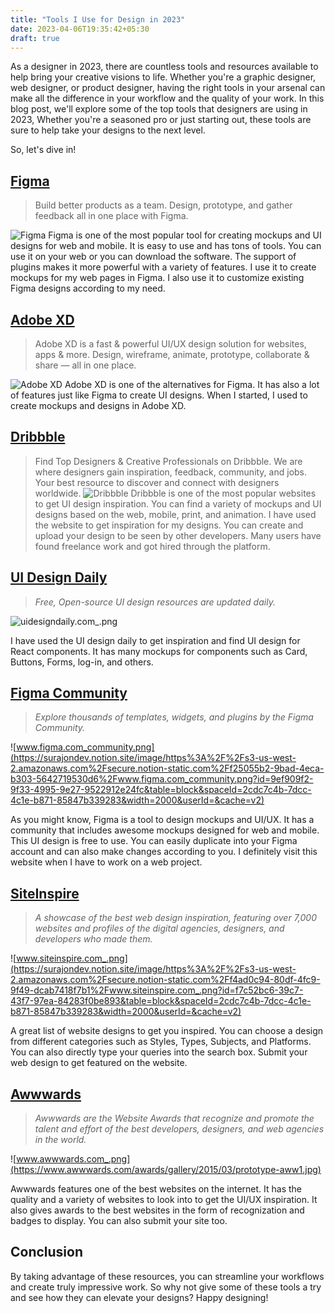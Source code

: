 ```yaml
---
title: "Tools I Use for Design in 2023"
date: 2023-04-06T19:35:42+05:30
draft: true
---
```



As a designer in 2023, there are countless tools and resources available to help bring your creative visions to life. Whether you're a graphic designer, web designer, or product designer, having the right tools in your arsenal can make all the difference in your workflow and the quality of your work. In this blog post, we'll explore some of the top tools that designers are using in 2023, Whether you're a seasoned pro or just starting out, these tools are sure to help take your designs to the next level.

  

So, let's dive in!

  

## **[Figma](https://www.figma.com/)**

>Build better products as a team. Design, prototype, and gather feedback all in one place with Figma.
>
![Figma](https://surajondev.notion.site/image/https%3A%2F%2Fs3-us-west-2.amazonaws.com%2Fsecure.notion-static.com%2F22daa335-afc6-4e19-b133-11b5563bb332%2Fwww.figma.com__fuid.png?id=a5b1f161-4941-4fcd-b708-d4ca38c67448&table=block&spaceId=2cdc7c4b-7dcc-4c1e-b871-85847b339283&width=2000&userId=&cache=v2)
Figma is one of the most popular tool for creating mockups and UI designs for web and mobile. It is easy to use and has tons of tools. You can use it on your web or you can download the software. The support of plugins makes it more powerful with a variety of features. I use it to create mockups for my web pages in Figma. I also use it to customize existing Figma designs according to my need.

## **[Adobe XD](https://www.adobe.com/products/xd.html)**

>Adobe XD is a fast & powerful UI/UX design solution for websites, apps & more. Design, wireframe, animate, prototype, collaborate & share — all in one place.
>
![Adobe XD](https://surajondev.notion.site/image/https%3A%2F%2Fs3-us-west-2.amazonaws.com%2Fsecure.notion-static.com%2F9798fac0-d2e1-4548-8cfc-d1b8cfe84abb%2Fwww.adobe.com_products_xd.html.png?id=b1de9087-ec33-4624-be47-1566cb4d546a&table=block&spaceId=2cdc7c4b-7dcc-4c1e-b871-85847b339283&width=2000&userId=&cache=v2)
Adobe XD is one of the alternatives for Figma. It has also a lot of features just like Figma to create UI designs. When I started, I used to create mockups and designs in Adobe XD.

##  **[Dribbble](https://dribbble.com/)**

>Find Top Designers & Creative Professionals on Dribbble. We are where designers gain inspiration, feedback, community, and jobs. Your best resource to discover and connect with designers worldwide.
![Dribbble](https://surajondev.notion.site/image/https%3A%2F%2Fs3-us-west-2.amazonaws.com%2Fsecure.notion-static.com%2Fcce4495d-01af-4b5b-9ae5-33e5daf8f9e7%2Fdribbble.com_.png?id=1ada47cd-77d2-4253-9074-92c64edc5cb0&table=block&spaceId=2cdc7c4b-7dcc-4c1e-b871-85847b339283&width=2000&userId=&cache=v2)
Dribbble is one of the most popular websites to get UI design inspiration. You can find a variety of mockups and UI designs based on the web, mobile, print, and animation. I have used the website to get inspiration for my designs. You can create and upload your design to be seen by other developers. Many users have found freelance work and got hired through the platform.


## **[UI Design Daily](https://uidesigndaily.com/)**

> _Free, Open-source UI design resources are updated daily._

![uidesigndaily.com_.png](https://surajondev.notion.site/image/https%3A%2F%2Fs3-us-west-2.amazonaws.com%2Fsecure.notion-static.com%2F388b5c55-c5b8-454e-89f3-25192c019895%2Fuidesigndaily.com_.png?id=26424a06-ec5f-4d25-bd49-9e667138d510&table=block&spaceId=2cdc7c4b-7dcc-4c1e-b871-85847b339283&width=2000&userId=&cache=v2)

I have used the UI design daily to get inspiration and find UI design for React components. It has many mockups for components such as Card, Buttons, Forms, log-in, and others.

## **[Figma Community](https://www.figma.com/community/)**

> _Explore thousands of templates, widgets, and plugins by the Figma Community._

![www.figma.com_community.png](https://surajondev.notion.site/image/https%3A%2F%2Fs3-us-west-2.amazonaws.com%2Fsecure.notion-static.com%2Ff25055b2-9bad-4eca-b303-5642719530d6%2Fwww.figma.com_community.png?id=9ef909f2-9f33-4995-9e27-9522912e24fc&table=block&spaceId=2cdc7c4b-7dcc-4c1e-b871-85847b339283&width=2000&userId=&cache=v2)

As you might know, Figma is a tool to design mockups and UI/UX. It has a community that includes awesome mockups designed for web and mobile. This UI design is free to use. You can easily duplicate into your Figma account and can also make changes according to you. I definitely visit this website when I have to work on a web project.

## [SiteInspire](https://www.siteinspire.com/)

> _A showcase of the best web design inspiration, featuring over 7,000 websites and profiles of the digital agencies, designers, and developers who made them._

![www.siteinspire.com_.png](https://surajondev.notion.site/image/https%3A%2F%2Fs3-us-west-2.amazonaws.com%2Fsecure.notion-static.com%2Ff4ad0c94-80df-4fc9-9f49-dcab7418f7b1%2Fwww.siteinspire.com_.png?id=f7c52bc6-39c7-43f7-97ea-84283f0be893&table=block&spaceId=2cdc7c4b-7dcc-4c1e-b871-85847b339283&width=2000&userId=&cache=v2)

A great list of website designs to get you inspired. You can choose a design from different categories such as Styles, Types, Subjects, and Platforms. You can also directly type your queries into the search box. Submit your web design to get featured on the website.

## [Awwwards](https://www.awwwards.com/)

> _Awwwards are the Website Awards that recognize and promote the talent and effort of the best developers, designers, and web agencies in the world._

![www.awwwards.com_.png](https://www.awwwards.com/awards/gallery/2015/03/prototype-aww1.jpg)

Awwwards features one of the best websites on the internet. It has the quality and a variety of websites to look into to get the UI/UX inspiration. It also gives awards to the best websites in the form of recognization and badges to display. You can also submit your site too.

## Conclusion

By taking advantage of these resources, you can streamline your workflows and create truly impressive work. So why not give some of these tools a try and see how they can elevate your designs? Happy designing!